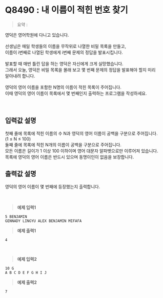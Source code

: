 # Q8490 : 내 이름이 적힌 번호 찾기

> 요약 : 

영덕은 영어학원에 다니고 있습니다.<br>
<br>
선생님은 매일 학생들의 이름을 무작위로 나열한 비밀 목록을 만들고, <br>
이름이 i번째로 나열된 학생에게 i번째 문제의 정답을 발표시킵니다. <br>
<br>
발표할 때 매번 틀린 답을 하는 영덕은 자신에게 크게 실망했습니다. <br>
그래서 오늘, 영덕은 비밀 목록을 몰래 보고 몇 번째 문제의 정답을 발표해야 할지 미리 알아내려 합니다.<br>
<br>
영덕의 영어 이름을 포함한 N명의 이름이 적힌 목록이 주어집니다. <br>
이때 영덕의 영어 이름이 목록에서 몇 번째인지 출력하는 프로그램을 작성하세요.<br>
<br><br>

## 입력값 설명
첫째 줄에 목록에 적힌 이름의 수 N과 영덕의 영어 이름이 공백을 구분으로 주어집니다. (1 ≤ N ≤ 100)<br>
둘째 줄에 목록에 적힌 N개의 이름이 공백을 구분으로 주어집니다.<br>
모든 이름은 길이가 1 이상 100 이하이며 영어 대문자 알파벳으로만 이루어져 있습니다.<br>
목록에 영덕의 영어 이름은 반드시 있으며 동명이인이 없음을 보장합니다.<br>


## 출력값 설명
영덕의 영어 이름이 몇 번째에 등장했는지 출력합니다.<br>
<br><br>

> **예제 입력1**
```
5 BENJAMIN
GENNADY LINGYU ALEX BENJAMIN MIFAFA
```

> **예제 출력1**
```
4
```
<br>

> **예제 입력2**
```
10 G
A B C D E F G H I J
```

> **예제 출력2**
```
7
```